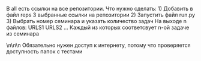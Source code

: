 В all есть ссылки на все репозитории.
Что нужно сделать:
    1) Добавить в файл reps 3 выбранные ссылки на репозитории
    2) Запустить файл run.py
    3) Выбрать номер семинара и указать количество задач
На выходе n файлов: URLS1 URLS2 ...
Каждый из которых соответсвует n-ой задаче из семинара

\n\n\n
Обязательно нужен доступ к интернету, потому что проверяется доступность папок с тестами
